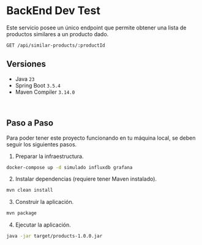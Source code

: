 # BackEnd Dev Test

Este servicio posee un único endpoint que permite obtener una lista de productos similares a un producto dado.

```http request
GET /api/similar-products/:productId
```

## Versiones

- Java `23`
- Spring Boot `3.5.4`
- Maven Compiler `3.14.0`

<br>

## Paso a Paso

Para poder tener este proyecto funcionando en tu máquina local, se deben seguir los siguientes pasos.

1. Preparar la infraestructura.

```bash
docker-compose up -d simulado influxdb grafana
```

2. Instalar dependencias (requiere tener Maven instalado).

```bash
mvn clean install
```

3. Construir la aplicación.

```bash
mvn package
```

4. Ejecutar la aplicación.

```bash
java -jar target/products-1.0.0.jar
```